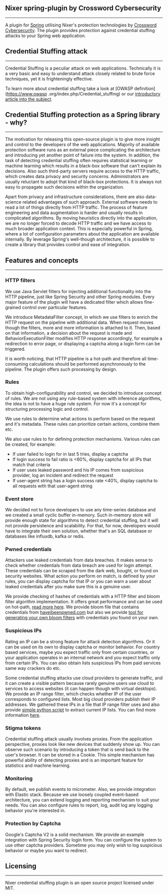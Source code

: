 ## Nixer spring-plugin by Crossword Cybersecurity
------
A plugin for [Spring](https://github.com/spring-projects/spring-framework) utilising Nixer's protection technologies by [Crossword Cybersecurity](https://www.crosswordcybersecurity.com/). The plugin provides protection against credential stuffing attacks to your Spring web application. 

## Credential Stuffing attack
------
Credential Stuffing is a peculiar attack on web applications. Technically it is a very basic and easy to understand attack closely related to brute force techniques, yet it is frighteningly effective. 
 
To learn more about credential stuffing take a look at [OWASP definition](https://www.owasp
.org/index.php/Credential_stuffing) or our [introductory article into the subject](https://medium.com/@jbron/credential-stuffing-how-its-done-and-what-to-do-with-it-57ad66302ce2).

## Credential Stuffing protection as a Spring library - why?
------
The motivation for releasing this open-source plugin is to give more insight and control to the developers of the web applications. Majority of available protection software runs as an external piece complicating the architecture and introducing yet another point of failure into the system. In addition, the task of detecting credential stuffing often requires statistical learning or machine learning which results in a black-box software that can't explain its decisions. Also such third-party servers require access to the HTTP traffic, which creates data privacy and security concerns. Administrators are usually reluctant to adopt that kind of black-box protections. It is always not easy to propagate such decisions within the organization. 
   
Apart from privacy and infrastructure considerations, there are also data-science related advantages of such approach. External software needs to read a lot of things directly from HTTP traffic. The process of feature engineering and data augmentation is harder and usually results in complicated algorithms. By moving heuristics directly into the application, we are no longer forced to decode HTTP traffic and we have access to much broader application context. This is especially powerful in Spring, where a lot of configuration parameters about the application are available internally. By leverage Spring's well-though architecture, it is possible to create a library that provides control and ease of integration.

## Features and concepts
------

### HTTP filters
We use Java Servlet filters for injecting additional functionality into the HTTP pipeline, just like Spring Security and other Spring modules. Every major feature of the plugin will have a dedicated filter which allows fine-grained control over particular features. 

We introduce MetadataFilter concept, in which we use filters to enrich the HTTP request on the pipeline with additional data. When request moves though the filters, more and more information is attached to it. Then, based on that information, a decision about the request is made and BehaviorExecutionFilter modifies HTTP response accordingly, for example a redirection to error page, or displaying a captcha along a login form can be triggered. 

It is worth noticing, that HTTP pipeline is a hot-path and therefore all time-consuming calculations should be performed asynchronously to the pipeline. The plugin offers such processing by design. 

### Rules
To obtain high-configurability and control, we decided to introduce concept of rules. We are not using any rule-based system with inference algorithms, the idea is not to have a huge rule system. For now it's a concept for structuring processing logic and control.

We use rules to determine what actions to perform based on the request and it's metadata. These rules can prioritize certain actions, combine them etc.

We also use rules to for defining protection mechanisms. Various rules can be created, for example: 
   *  If user failed to login for in last 5 tries, display a captcha
   *  If login success to fail ratio is <60%, display captcha for all IPs that match that criteria
   *  If user uses leaked password and his IP comes from suspicious provider, log an incident and redirect the request
   *  If user-agent string has a login success rate <40%, display captcha to all requests with that user-agent string

### Event store
We decided not to force developers to use any time-series database and we created a small cyclic buffer in-memory. Such in-memory store will provide enough state for algorithms to detect credential stuffing, but it will not provide persistence and scalability. For that, for now, developers would have to integrate their own solution, whether that's an SQL database or databases like influxdb, kafka or redis.   

### Pwned credentials
Attackers use leaked credentials from data breaches. It makes sense to check whether credentials from data breach are used for login attempt. These credentials can be scraped from the dark web, bought, or found on security websites. What action you perform on match, is defined by your rules, you can display captcha for that IP or you can warn a user about leaked credentials after you make sure this is a genuine user. 

We provide checking of hashes of credentials with a HTTP filter and bloom filter algorithm implementation. It offers great performance and can be used on hot-path, [read more here](https://github.com/xword/nixer-spring-plugin/blob/master/bloom-filter). We provide bloom file that contains credentials from [haveibeenpwned.com](https://haveibeenpwned.com/Passwords) but also we provide [tool for generating your own bloom filters](https://github.com/xword/nixer-spring-plugin/tree/master/bloom-tool) with credentials you found on your own.

### Suspicious IPs
Rating an IP can be a strong feature for attack detection algorithms. Or it can be used on its own to display captcha or monitor behavior. For country based services, maybe you expect traffic only from certain countries, or your application operates in an internal network and you expect traffic only from certain IPs. You can also obtain lists suspicious IPs from paid services same way crackers do etc. 

Some credential stuffing attacks use cloud providers to generate traffic, and it can create a visible pattern because rarely genuine users use cloud to services to access websites (it can happen though with virtual desktops). We provide an IP range filter, which checks whether IP of the user corresponds to configured lists. Most big cloud providers publish their IP addresses. We gathered these IPs in a file that IP range filter uses and also provide [simple python script](https://github.com/xword/nixer-spring-plugin/tree/master/scripts/ip_cloud_ranges) to extract current IP lists. You can find more information [here](https://github.com/xword/nixer-spring-plugin/tree/master/core).

### Stigma tokens
Credential stuffing attack usually involves proxies. From the application perspective, proxies look like new devices that suddenly show up. You can observe such scenario by introducing a token that is send back to the user's browser. It can be stored in a Cookie. This simple mechanism has powerful ability of detecting proxies and is an important feature for statistics and machine learning.

### Monitoring
By default, we publish events to micrometer. Also, we provide integration with Elastic stack. Because we use loosely coupled event-based architecture, you can extend logging and reporting mechanism to suit your needs. You can also configure rules to report, log, audit log any logging behavior you're interested in.

### Protection by Captcha
Google's Captcha V2 is a solid mechanism. We provide an example integration with Spring Security login form. You can configure the system to use other captcha providers. Sometime you may only wish to log suspicious behavior or maybe you want to redirect. 

## Licensing
------
Nixer credential stuffing plugin is an open source project licensed under MIT.



